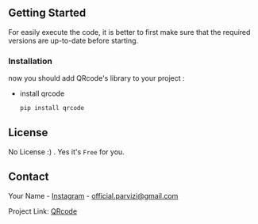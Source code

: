 <!-- GETTING STARTED -->
## Getting Started

For easily execute the code, it is better to first make sure that the required versions are up-to-date before starting.

### Installation

now you should add QRcode's library to your project :

* install qrcode

   ```sh
   pip install qrcode
   ```

<!-- LICENSE -->
## License

No License :) . Yes it's `Free` for you.




<!-- CONTACT -->
## Contact

Your Name - [Instagram](https://instagram.com/im.awrsha?utm_medium=copy_link) - official.parvizi@gmail.com

Project Link: [QRcode](https://github.com/AmirMwhmd/QRcode)
